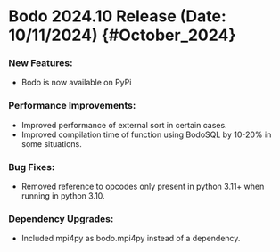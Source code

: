 # Bodo 2024.10 Release (Date: 10/11/2024) {#October_2024}

### New Features:

- Bodo is now available on PyPi

### Performance Improvements:

- Improved performance of external sort in certain cases.
- Improved compilation time of function using BodoSQL by 10-20% in some situations.

### Bug Fixes:

- Removed reference to opcodes only present in python 3.11+ when running in python 3.10.

### Dependency Upgrades:

- Included mpi4py as bodo.mpi4py instead of a dependency.
